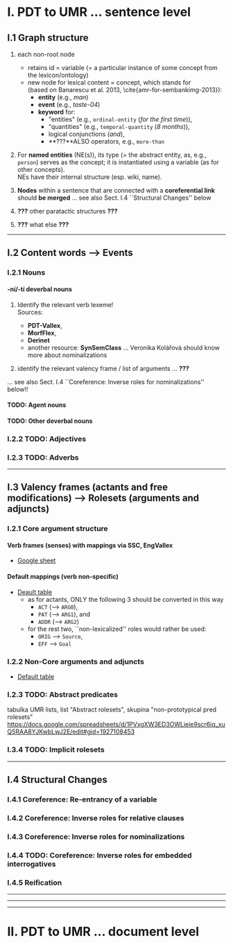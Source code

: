 # I. PDT to UMR ... sentence level

## I.1 Graph structure
1. each non-root node 	
   - retains id = variable (= a particular instance of some concept from the lexicon/ontology)
   - new node for lexical content = concept, which stands for  
   (based on Banarescu et al. 2013, \cite{amr-for-sembankimg-2013}):
      - **entity** (e.g., _man_)
      - **event** (e.g., _taste-04_)
      - **keyword** for:
          - "entities" (e.g.,  `ordinal-entity` (_for the first time_)),
          - "quantities" (e.g., `temporal-quantity` (_8 months_)),
          - logical conjunctions (_and_),
          - **???**ALSO operators,  e.g., `more-than` 

2. For **named entities** (NE(s)), its type (= the abstract entity, as, e.g.,  `person`)  serves as the concept; it is instantiated using a variable (as for other concepts).   
NEs have their internal structure (esp. wiki, name).

3. **Nodes** within a sentence that are connected with a **coreferential link** should **be merged** ... see also Sect. I.4 ``Structural Changes'' below

4.  **???** other paratactic structures **???**

5.  **???** what else **???**


---


## I.2 Content words --> Events

### I.2.1 Nouns

#### -ní/-tí deverbal nouns

1. Identify the relevant verb lexeme!  
Sources:  
   - **PDT-Vallex**, 
   - **MorfFlex**, 
   - **Derinet** 
   - another resource: **SynSemClass** ... Veronika Kolářová should know more about nominalizations

2. identify the relevant valency frame / list of arguments ... **???**

... see also Sect. I.4 ``Coreference: Inverse roles for nominalizations'' below!!


#### TODO: Agent nouns

#### TODO: Other deverbal nouns

### I.2.2 TODO: Adjectives

### I.2.3 TODO: Adverbs


---


## I.3 Valency frames (actants and free modifications) --> Rolesets (arguments and adjuncts)


### I.2.1 Core argument structure

#### Verb frames (senses) with mappings via SSC, EngVallex 
- [Google sheet](https://docs.google.com/spreadsheets/d/1lVo7a8hPBReI4VrgNkUGem8uC_sCQCXJJvLFCbwPuok/edit#gid=1270330829)

#### Default mappings (verb non-specific)
- [Deault table](https://github.com/ufal/UMR/blob/main/tecto2umr/dafault-functors-to-umrlabels.txt)
  - as for actants, ONLY the following 3 should be converted in this way 
    - `ACT` (--> `ARG0`), 
    - `PAT` (--> `ARG1`), and  
    - `ADDR` (--> `ARG2`) 
  - for the rest two, ``non-lexicalized'' roles would rather be used: 
    - `ORIG` --> `Source`,
    - `EFF` --> `Goal` 


### I.2.2 Non-Core arguments and adjuncts
- [Default table](https://github.com/ufal/UMR/blob/main/tecto2umr/dafault-functors-to-umrlabels.txt)


### I.2.3 TODO: Abstract predicates
tabulka UMR lists, list "Abstract rolesets", skupina "non-prototypical pred rolesets"
https://docs.google.com/spreadsheets/d/1PVxgXW3ED3OWLieie9scr6iq_xuQ5RAA8YJKwbLwJ2E/edit#gid=1927108453


### I.3.4 TODO: Implicit rolesets


---


## I.4 Structural Changes


### I.4.1 Coreference: Re-entrancy of a variable

### I.4.2 Coreference: Inverse roles for relative clauses

### I.4.3 Coreference: Inverse roles for nominalizations

### I.4.4 TODO: Coreference: Inverse roles for embedded interrogatives

### I.4.5  Reification


---
---
---


# II. PDT to UMR ... document level
